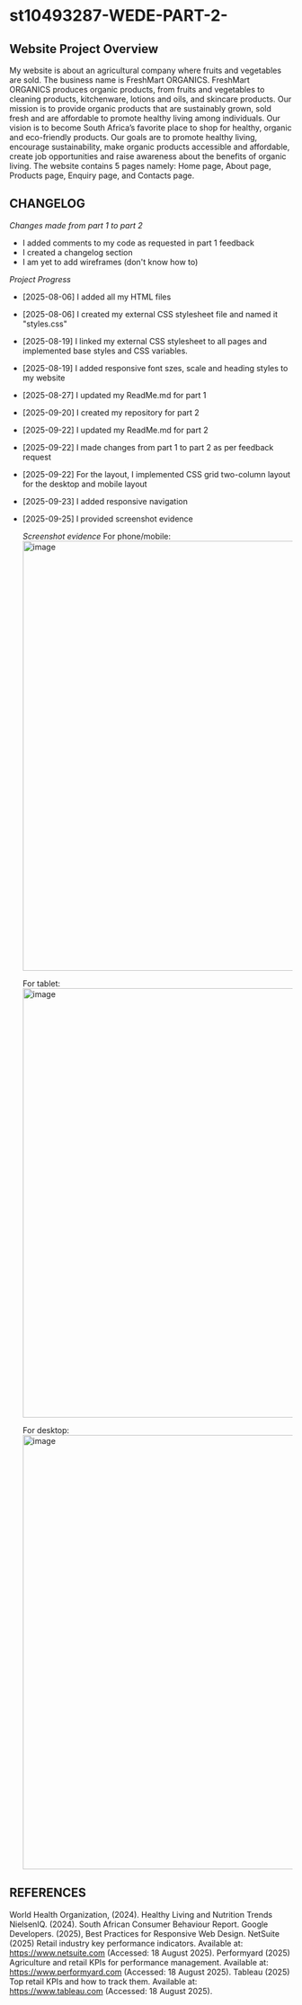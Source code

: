 # st10493287-WEDE-PART-2-

## Website Project Overview

My website is about an agricultural company where fruits and vegetables are sold. The business name is FreshMart ORGANICS. FreshMart ORGANICS produces organic products, from fruits and vegetables to cleaning products, kitchenware, lotions and oils, and skincare products. Our mission is to provide organic products that are sustainably grown, sold fresh and are affordable to promote healthy living among individuals. Our vision is to become South Africa’s favorite place to shop for healthy, organic and eco-friendly products. Our goals are to promote healthy living, encourage sustainability, make organic products accessible and affordable, create job opportunities and raise awareness about the benefits of organic living. The website contains 5 pages namely: Home page, About page, Products page, Enquiry page, and Contacts page. 



## CHANGELOG

*Changes made from part 1 to part 2*
- I added comments to my code as requested in part 1 feedback
- I created a changelog section
- I am yet to add wireframes (don't know how to)
  
*Project Progress*
- [2025-08-06] I added all my HTML files 
- [2025-08-06] I created my external CSS stylesheet file and named it "styles.css"
- [2025-08-19] I linked my external CSS stylesheet to all pages and implemented base styles and CSS variables. 
- [2025-08-19] I added responsive font szes, scale and heading styles to my website
- [2025-08-27] I updated my ReadMe.md for part 1
- [2025-09-20] I created my repository for part 2
- [2025-09-22] I updated my ReadMe.md for part 2
- [2025-09-22] I made changes from part 1 to part 2 as per feedback request 
- [2025-09-22] For the layout, I implemented CSS grid two-column layout for the desktop and mobile layout
- [2025-09-23] I added responsive navigation
- [2025-09-25] I provided screenshot evidence

  *Screenshot evidence*
  For phone/mobile:
  <img width="1028" height="765" alt="image" src="https://github.com/user-attachments/assets/2bd56595-2a78-4025-a724-c662f623d853" />

  For tablet:
  <img width="1036" height="764" alt="image" src="https://github.com/user-attachments/assets/9fa6b966-c06a-48bd-baa5-8d24937b28f2" />

 
  For desktop:
  <img width="999" height="773" alt="image" src="https://github.com/user-attachments/assets/3c24c187-1ee0-4d53-b83b-03d3da1f678a" />






## REFERENCES 
World Health Organization, (2024). Healthy Living and Nutrition Trends
NielsenIQ. (2024). South African Consumer Behaviour Report. 
Google Developers. (2025), Best Practices for Responsive Web Design. 
NetSuite (2025) Retail industry key performance indicators. Available at: https://www.netsuite.com (Accessed: 18 August 2025).
Performyard (2025) Agriculture and retail KPIs for performance management. Available at: https://www.performyard.com (Accessed: 18 August 2025).
Tableau (2025) Top retail KPIs and how to track them. Available at: https://www.tableau.com (Accessed: 18 August 2025).
